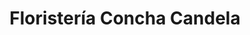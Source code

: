 ---
title: "Floristería Concha Candela"
url: /sevilla/floristeria-concha-candela/
shop: floristería
---